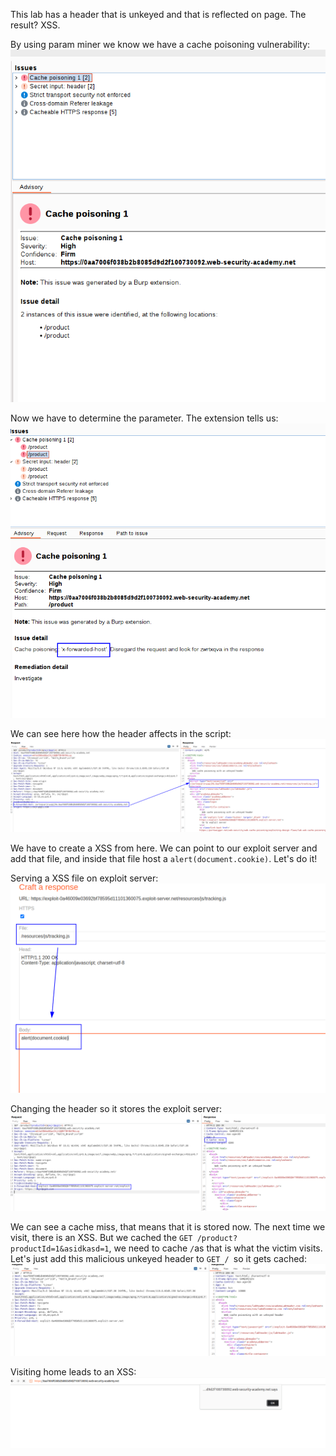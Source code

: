 This lab has a header that is unkeyed and that is reflected on page.
The result? XSS.

By using param miner we know we have a cache poisoning vulnerability:
![](imgs/cache_xxs_header.png)

Now we have to determine the parameter. The extension tells us: 
![](imgs/cache_xxs_header-1.png)

We can see here how the header affects in the script: ![](imgs/cache_xxs_header-2.png)

We have to create a XSS from here. We can point to our exploit server and add that file, and inside that file host a `alert(document.cookie)`. Let's do it!

Serving a XSS file on exploit server:
![](imgs/cache_xxs_header-3.png)

Changing the header so it stores the exploit server:
![](imgs/cache_xxs_header-4.png)

We can see a cache miss, that means that it is stored now. The next time we visit, there is an XSS.
But we cached the `GET /product?productId=1&asidkasd=1`, we need to cache `/`as that is what the victim visits. Let's just add this malicious unkeyed header to `GET / `so it gets cached:
![](imgs/cache_xxs_header-6.png)

Visiting home leads to an XSS:
![](imgs/cache_xxs_header-5.png)

